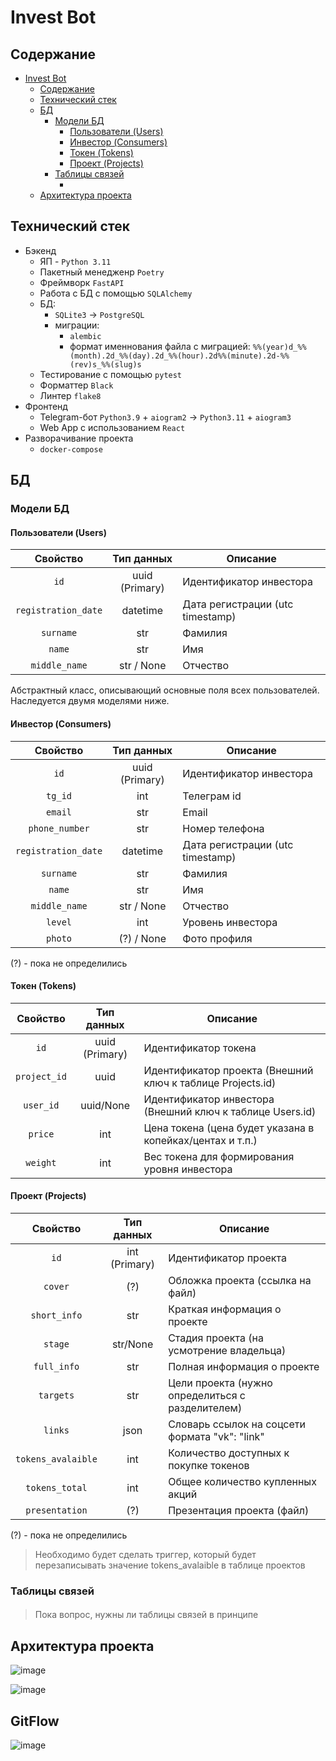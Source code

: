 # Invest Bot

## Содержание
- [Invest Bot](#invest-bot)
  - [Содержание](#содержание)
  - [Технический стек](#технический-стек)
  - [БД](#бд)
    - [Модели БД](#модели-бд)
      - [Пользователи (Users)](#пользователи-users)
      - [Инвестор (Consumers)](#инвестор-consumers)
      - [Токен (Tokens)](#токен-tokens)
      - [Проект (Projects)](#проект-projects)
    - [Таблицы связей](#таблицы-связей)
      - [](#)
  - [Архитектура проекта](#архитектура-проекта)


## Технический стек

- Бэкенд
    * ЯП - `Python 3.11`
    * Пакетный менедженр `Poetry`
    * Фреймворк `FastAPI`
    * Работа с БД с помощью `SQLAlchemy`
    * БД:
      * `SQLite3` -> `PostgreSQL`
      * миграции:
        * `alembic`
        * формат именнования файла с миграцией: `%%(year)d_%%(month).2d_%%(day).2d_%%(hour).2d%%(minute).2d-%%(rev)s_%%(slug)s`
    * Тестирование с помощью `pytest`
    * Форматтер `Black`
    * Линтер `flake8`
- Фронтенд
    * Telegram-бот `Python3.9` + `aiogram2` -> `Python3.11` + `aiogram3`
    * Web App с использованием `React`
- Разворачивание проекта
    * `docker-compose`


## БД

### Модели БД

#### Пользователи (Users)
|      Свойство       |   Тип данных    | Описание                         |
|:-------------------:|:---------------:|----------------------------------|
|        `id`         | uuid  (Primary) | Идентификатор инвестора          |
| `registration_date` |    datetime     | Дата регистрации (utc timestamp) |
|      `surname`      |       str       | Фамилия                          |
|       `name`        |       str       | Имя                              |
|    `middle_name`    |   str / None    | Отчество                         |

Абстрактный класс, описывающий основные поля всех пользователей. Наследуется двумя моделями ниже.

#### Инвестор (Consumers)

|      Свойство       |   Тип данных    | Описание                         |
|:-------------------:|:---------------:|----------------------------------|
|        `id`         | uuid  (Primary) | Идентификатор инвестора          |
|       `tg_id`       |       int       | Телеграм id                      |
|       `email`       |       str       | Email                            |
|   `phone_number`    |       str       | Номер телефона                   |
| `registration_date` |    datetime     | Дата регистрации (utc timestamp) |
|      `surname`      |       str       | Фамилия                          |
|       `name`        |       str       | Имя                              |
|    `middle_name`    |   str / None    | Отчество                         |
|       `level`       |       int       | Уровень инвестора                |
|       `photo`       |   (?) / None    | Фото профиля                     |
<!--- Пока страна и язык не важны. 
|       `lang`        |    str     | Язык интерфейса                  |
|      `country`      |    str     | Страна                           |
-->
   (?) - пока не определились

#### Токен (Tokens)

|   Свойство   |   Тип данных   | Описание                                                   |
|:------------:|:--------------:|------------------------------------------------------------|
|     `id`     | uuid (Primary) | Идентификатор токена                                       |
| `project_id` |      uuid      | Идентификатор проекта (Внешний ключ к таблице Projects.id) |
|  `user_id`   |   uuid/None    | Идентификатор инвестора (Внешний ключ к таблице Users.id)  |
|   `price`    |      int       | Цена токена (цена будет указана в копейках/центах и т.п.)  |
|   `weight`   |      int       | Вес токена для формирования уровня инвестора               |
<!--- Реализация цвета токена уходит на фронт
|   `color`    |    str     | HEX представление цвета (?)                  |
-->

#### Проект (Projects)

|      Свойство      |   Тип данных   | Описание                                         |
|:------------------:|:--------------:|--------------------------------------------------|
|        `id`        | int  (Primary) | Идентификатор проекта                            |
|      `cover`       |      (?)       | Обложка проекта (ссылка на файл)                 |
|    `short_info`    |      str       | Краткая информация о проекте                     |
|      `stage`       |    str/None    | Стадия проекта (на усмотрение владельца)         |
|    `full_info`     |      str       | Полная информация о проекте                      |
|     `targets`      |      str       | Цели проекта (нужно определиться с разделителем) |
|      `links`       |      json      | Словарь ссылок на соцсети формата "vk": "link"   |
| `tokens_avalaible` |      int       | Количество доступных к покупке токенов           |
|   `tokens_total`   |      int       | Общее количество купленных акций                 |
|   `presentation`   |      (?)       | Презентация проекта (файл)                       |

   (?) - пока не определились

> Необходимо будет сделать триггер, который будет перезаписывать значение tokens_avalaible в таблице проектов

### Таблицы связей
#### 

> Пока вопрос, нужны ли таблицы связей в принципе

## Архитектура проекта

![image](https://github.com/Eytes/InvestBot/assets/67365128/e30e26a7-6020-45e6-a920-7898b138738b)

![image](https://github.com/Eytes/InvestBot/assets/67365128/4fa756f4-0c87-43c3-b361-e7c35f43e096)

## GitFlow

![image](https://github.com/Eytes/InvestBot/assets/67365128/48ca2d3d-12be-4ecb-bf32-828ccc9a30c0)

